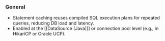 ### General
- Statement caching reuses compiled SQL execution plans for repeated queries, reducing DB load and latency. 
- Enabled at the [[DataSource (Java)]] or connection pool level (e.g., in HikariCP or Oracle UCP).